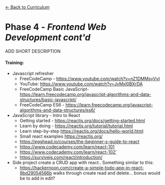 [← Back to Curriculum](../)

# Phase 4 - *Frontend Web Development cont'd*

ADD SHORT DESCRIPTION

#### **Training:**
* Javascript refresher
  * FreeCodeCamp - https://www.youtube.com/watch?v=nZ1DMMsyVyI  
  * YouTube: https://www.youtube.com/watch?v=JvMxl0BXrDA 
  * FreeCodeCamp Basic JavaScript- https://learn.freecodecamp.org/javascript-algorithms-and-data-structures/basic-javascript/
  * FreeCodeCamp ES6 - https://learn.freecodecamp.org/javascript-algorithms-and-data-structures/es6/
* JavaScript library - Intro to React
  * Getting started - https://reactjs.org/docs/getting-started.html
  * Learn by doing - https://reactjs.org/tutorial/tutorial.html
  * Learn step-by-step https://reactjs.org/docs/hello-world.html
  * Small react examples https://reactjs.org/
  * https://egghead.io/courses/the-beginner-s-guide-to-react 
  * https://www.codecademy.com/learn/react-101 
  * https://www.codecademy.com/learn/react-102’
  * https://survivejs.com/react/introduction/ 
* Side project create a CRUD app with react.. Something similar to this:
  * https://hackernoon.com/create-a-simple-todo-app-in-react-9bd29054566b  walks through create read and delete... bonus would be to add in edit?
